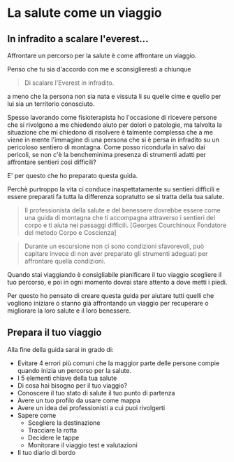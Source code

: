 
# La salute come un viaggio


## In infradito a scalare l'everest... 



Affrontare un percorso per la salute è come affrontare un viaggio. 


Penso che tu sia d'accordo con me e sconsiglieresti
a chiunque

> Di scalare l'Everest in infradito.

a meno che la persona non sia nata e vissuta li su quelle cime e quello per lui sia un territorio conosciuto.

Spesso lavorando come fisioterapista ho l'occasione di ricevere persone che si rivolgono a me chiedendo aiuto per dolori o patologie, ma talvolta la situazione che mi chiedono di risolvere è talmente complessa che a me viene  in mente l'immagine di una persona che si è persa in infradito su un pericoloso sentiero di montagna. 
Come posso ricondurla in salvo dai pericoli, se non c'è la bencheminima presenza di strumenti adatti per affrontare sentieri così difficili?

E' per questo che ho preparato questa guida.

Perchè purtroppo la vita ci conduce inaspettatamente su sentieri difficili e essere preparati fa tutta la differenza sopratutto se si tratta della tua salute.

> Il professionista della salute e del benessere dovrebbe essere come una guida di montagna che ti accompagna attraverso i sentieri del corpo e ti aiuta nei passaggi difficili.
[Georges Courchinoux Fondatore del metodo Corpo e Coscienza]


> Durante un escursione non ci sono condizioni sfavorevoli, può capitare invece di non aver preparato gli strumenti adeguati per affrontare quella condizioni.

Quando stai viaggiando è consigliabile pianificare il tuo viaggio scegliere il tuo percorso, e poi in ogni momento dovrai stare attento a dove metti i piedi.


Per questo ho pensato di creare questa guida per aiutare tutti quelli che vogliono iniziare o stanno già affrontando un viaggio per recuperare o migliorare la loro salute e il loro benessere.

## Prepara il tuo viaggio
    
Alla fine della guida sarai in grado di:

-  Evitare 4 errori più comuni che la maggior parte delle persone compie quando inizia un percorso per la salute.
-  I 5 elementi chiave della tua salute
-  Di cosa hai bisogno per il tuo viaggio?
- Conoscere il tuo stato di salute il tuo punto di partenza
- Avere un tuo profilo da usare come mappa 
- Avere un idea dei professionisti a cui puoi rivolgerti
- Sapere come
	- Scegliere la destinazione 
	- Tracciare la rotta 
	- Decidere le tappe  
	- Monitorare il viaggio test e valutazioni
- Il tuo diario di bordo


<!--stackedit_data:
eyJoaXN0b3J5IjpbOTEzNjUzNDMyLC01ODM3NTAwOTEsMTU2OT
U1MDkzMl19
-->